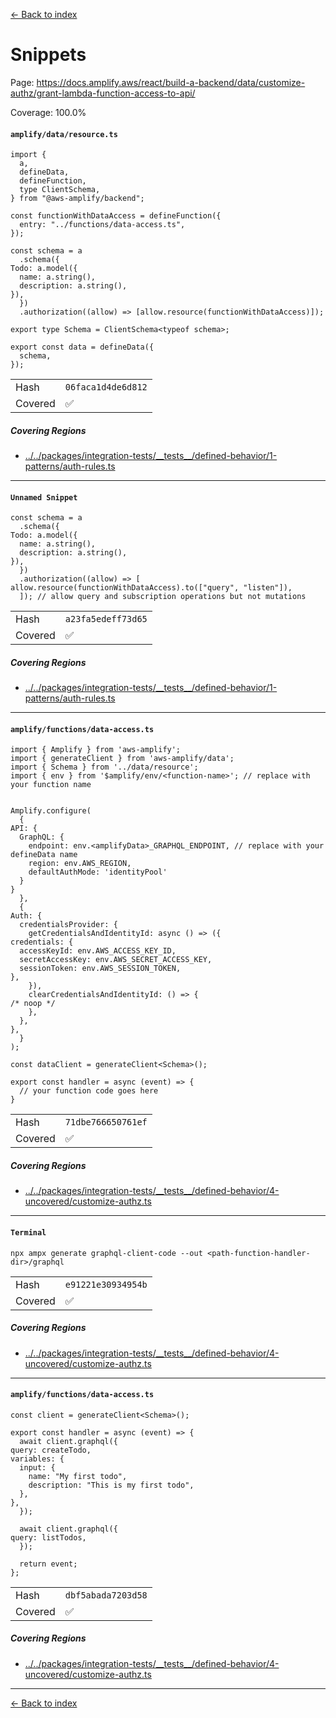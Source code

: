 [<- Back to index](../../../../../../docs-pages.md)

#  Snippets

Page: https://docs.amplify.aws/react/build-a-backend/data/customize-authz/grant-lambda-function-access-to-api/

Coverage: 100.0%

#### `amplify/data/resource.ts`

~~~
import {
  a,
  defineData,
  defineFunction,
  type ClientSchema,
} from "@aws-amplify/backend";

const functionWithDataAccess = defineFunction({
  entry: "../functions/data-access.ts",
});

const schema = a
  .schema({
Todo: a.model({
  name: a.string(),
  description: a.string(),
}),
  })
  .authorization((allow) => [allow.resource(functionWithDataAccess)]);

export type Schema = ClientSchema<typeof schema>;

export const data = defineData({
  schema,
});

~~~

| | |
| -- | -- |
| Hash | `06faca1d4de6d812` |
| Covered | ✅ |

##### Covering Regions

- [../../packages/integration-tests/\_\_tests\_\_/defined-behavior/1-patterns/auth-rules.ts](../../../../../../../../packages/integration-tests/__tests__/defined-behavior/1-patterns/auth-rules.ts#L271)

---

#### `Unnamed Snippet`

~~~
const schema = a
  .schema({
Todo: a.model({
  name: a.string(),
  description: a.string(),
}),
  })
  .authorization((allow) => [
allow.resource(functionWithDataAccess).to(["query", "listen"]),
  ]); // allow query and subscription operations but not mutations

~~~

| | |
| -- | -- |
| Hash | `a23fa5edeff73d65` |
| Covered | ✅ |

##### Covering Regions

- [../../packages/integration-tests/\_\_tests\_\_/defined-behavior/1-patterns/auth-rules.ts](../../../../../../../../packages/integration-tests/__tests__/defined-behavior/1-patterns/auth-rules.ts#L308)

---

#### `amplify/functions/data-access.ts`

~~~
import { Amplify } from 'aws-amplify';
import { generateClient } from 'aws-amplify/data';
import { Schema } from '../data/resource';
import { env } from '$amplify/env/<function-name>'; // replace with your function name


Amplify.configure(
  {
API: {
  GraphQL: {
    endpoint: env.<amplifyData>_GRAPHQL_ENDPOINT, // replace with your defineData name
    region: env.AWS_REGION,
    defaultAuthMode: 'identityPool'
  }
}
  },
  {
Auth: {
  credentialsProvider: {
    getCredentialsAndIdentityId: async () => ({
credentials: {
  accessKeyId: env.AWS_ACCESS_KEY_ID,
  secretAccessKey: env.AWS_SECRET_ACCESS_KEY,
  sessionToken: env.AWS_SESSION_TOKEN,
},
    }),
    clearCredentialsAndIdentityId: () => {
/* noop */
    },
  },
},
  }
);

const dataClient = generateClient<Schema>();

export const handler = async (event) => {
  // your function code goes here
}

~~~

| | |
| -- | -- |
| Hash | `71dbe766650761ef` |
| Covered | ✅ |

##### Covering Regions

- [../../packages/integration-tests/\_\_tests\_\_/defined-behavior/4-uncovered/customize-authz.ts](../../../../../../../../packages/integration-tests/__tests__/defined-behavior/4-uncovered/customize-authz.ts#L15)

---

#### `Terminal`

~~~
npx ampx generate graphql-client-code --out <path-function-handler-dir>/graphql

~~~

| | |
| -- | -- |
| Hash | `e91221e30934954b` |
| Covered | ✅ |

##### Covering Regions

- [../../packages/integration-tests/\_\_tests\_\_/defined-behavior/4-uncovered/customize-authz.ts](../../../../../../../../packages/integration-tests/__tests__/defined-behavior/4-uncovered/customize-authz.ts#L15)

---

#### `amplify/functions/data-access.ts`

~~~
const client = generateClient<Schema>();

export const handler = async (event) => {
  await client.graphql({
query: createTodo,
variables: {
  input: {
    name: "My first todo",
    description: "This is my first todo",
  },
},
  });

  await client.graphql({
query: listTodos,
  });

  return event;
};

~~~

| | |
| -- | -- |
| Hash | `dbf5abada7203d58` |
| Covered | ✅ |

##### Covering Regions

- [../../packages/integration-tests/\_\_tests\_\_/defined-behavior/4-uncovered/customize-authz.ts](../../../../../../../../packages/integration-tests/__tests__/defined-behavior/4-uncovered/customize-authz.ts#L15)

---

[<- Back to index](../../../../../../docs-pages.md)
